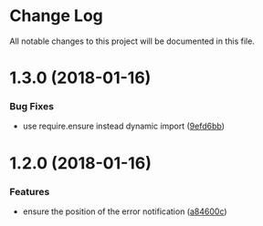 # Change Log

All notable changes to this project will be documented in this file.

<a name="1.3.0"></a>
# 1.3.0 (2018-01-16)


### Bug Fixes

* use require.ensure instead dynamic import ([9efd6bb](https://github.com/SUI-Components/sui-components/commit/9efd6bb))



<a name="1.2.0"></a>
# 1.2.0 (2018-01-16)


### Features

* ensure the position of the error notification ([a84600c](https://github.com/SUI-Components/sui-components/commit/a84600c))



